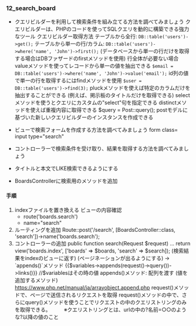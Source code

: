 ### 12_search_board

- クエリビルダーを利用して検索条件を組み立てる方法を調べてみましょう
  クエリビルダーは、PHPのコードを使ってSQLクエリを動的に構築できる強力なツール
  クエリビルダー取得方法
  テーブルから全行: `DB::table('users')->get();`
  テーブルから単一の行/カラム: `DB::table('users')->where('name', 'John')->first();`
  (データベースから単一の行だけを取得する場合はDBファザードのfirstメソッドを使用)
  行全体が必要ない場合valueメソッドを使ってレコードから単一の値を抽出できる
  `$email = DB::table('users')->where('name', 'John')->value('email');`
  id列の値で単一の行を取得するにはfindメソッドを使用
  `$user = DB::table('users')->find(3);`
  pluckメソッドを使えば特定のカラムだけを抽出することができる
  (例えば、掲示板のタイトルだけを取得できる)
  selectメソッドを使うとクエリにカスタムの"select"句を指定できる
  distinctメソッドを使えば重複内容に取得できる
  $query = Post::query(); postモデルに基づいた新しいクエリビルダーのインスタンスを作成できる
- ビューで検索フォームを作成する方法を調べてみましょう
  form class=
  input type="search"
- コントローラーで検索条件を受け取り、結果を取得する方法を調べてみましょう
  
- タイトルと本文でLIKE検索できるようにする
- BoardsControllerに検索用のメソッドを追加

#### 手順
1. indexファイルを置き換える
   ビューの内容確認
   -  route('boards.search')
   - name="search"
2. ルーティングを追加
   Route::post('/search', [BoardsController::class, 'search'])->name('boards.search');
3. コントローラーの追加
   public function search(Request $request)
   ...
   return view('boards.index', ['boards' => $boards, 'search' => $search]);
   (検索結果をindexのビューに返す)
   (ページネーションが出るようにする)
   → `appends()`メソッド
     {{$variables->appends(request()->query())->links()}} //$variablesはその時の値
     appends()メソッド: 配列を渡す (値を追加するメソッド) https://www.php.net/manual/ja/arrayobject.append.php
     request()メソッドで、ページで送信されるリクエストを取得
     request()メソッドの中で、さらにquery()メソッドを使うことでリクエストの中のクエリストリングのみを取得できる。
　　 ※クエリストリングとは、urlの中の?名前=○○のような?以降の値のこと
